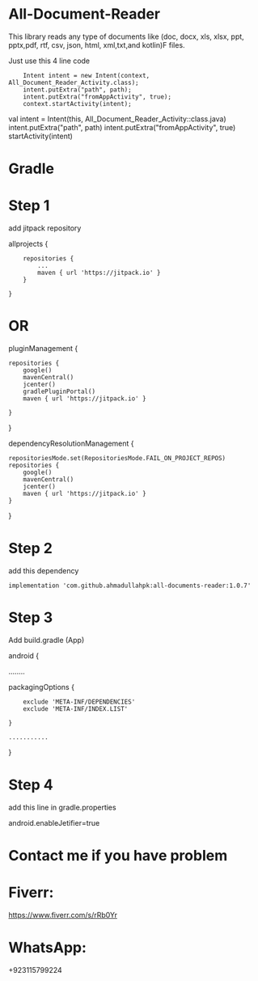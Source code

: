 # All-Document-Reader

This library reads any type of documents like (doc, docx, xls, xlsx, ppt, pptx,pdf, rtf, csv, json, html, xml,txt,and kotlin)F files.

Just use this 4 line code

        Intent intent = new Intent(context, All_Document_Reader_Activity.class);
        intent.putExtra("path", path);
        intent.putExtra("fromAppActivity", true);
        context.startActivity(intent);

  val intent = Intent(this, All_Document_Reader_Activity::class.java)
        intent.putExtra("path", path)
        intent.putExtra("fromAppActivity", true)
        startActivity(intent)
	



# Gradle
# Step 1

add jitpack repository 


allprojects {

		repositories {
			...
			maven { url 'https://jitpack.io' }
		}
  
	}

 # OR



 pluginManagement {



    repositories {
        google()
        mavenCentral()
        jcenter()
        gradlePluginPortal()
        maven { url 'https://jitpack.io' }

    }

    
}


dependencyResolutionManagement {


    repositoriesMode.set(RepositoriesMode.FAIL_ON_PROJECT_REPOS)
    repositories {
        google()
        mavenCentral()
        jcenter()
        maven { url 'https://jitpack.io' }
    }

    
}


 


# Step 2
add this dependency 
	       
	 
    implementation 'com.github.ahmadullahpk:all-documents-reader:1.0.7'

# Step 3

Add build.gradle (App)


android {


........

 packagingOptions {
 
        exclude 'META-INF/DEPENDENCIES'
        exclude 'META-INF/INDEX.LIST'
	
    }
    
    ...........
 
}

# Step 4
add this line in gradle.properties 

android.enableJetifier=true
     


 # Contact me if you have problem
# Fiverr:
 https://www.fiverr.com/s/rRb0Yr
# WhatsApp:
+923115799224


 
 
